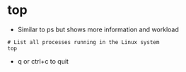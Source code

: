# top

- Similar to ps but shows more information and workload

```shell
# List all processes running in the Linux system
top
```

- q or ctrl+c to quit
